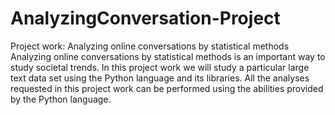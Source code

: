 # AnalyzingConversation-Project
 Project work: Analyzing online conversations by statistical methods
 Analyzing online conversations by statistical methods is an important way to study societal trends.
 In this project work we will study a particular large text data set using the Python language and its
 libraries. All the analyses requested in this project work can be performed using the abilities
 provided by the Python language.
 
